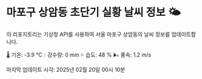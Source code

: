 
# 마포구 상암동 초단기 실황 날씨 정보 🌤️

이 리포지토리는 기상청 API를 사용하여 서울 마포구 상암동의 날씨 정보를 업데이트합니다. 

🌡️ 기온: -3.9 ℃
💧 강수량: 0 mm
💦 습도: 48 %
🌬️ 풍속: 1.2 m/s

마지막 업데이트 시각: 2025년 02월 20일 00시 10분    
